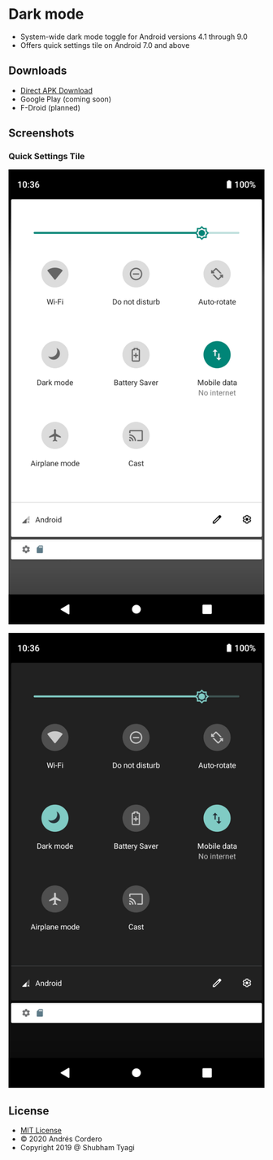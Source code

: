 # Dark mode

 - System-wide dark mode toggle for Android versions 4.1 through 9.0
 - Offers quick settings tile on Android 7.0 and above
 
## Downloads

 - [Direct APK Download](https://github.com/Andrew67/dark-mode-toggle/releases/download/v1.0-beta1/dark-mode-toggle-1.0-beta1.apk)
 - Google Play (coming soon)
 - F-Droid (planned)

## Screenshots

### Quick Settings Tile

![Off](./storeAssets/screenshot-qs-tile-off.png)

![On](./storeAssets/screenshot-qs-tile-on.png)

## License
 - [MIT License](./LICENSE)
 - &copy; 2020 Andrés Cordero
 - Copyright 2019 @ Shubham Tyagi
